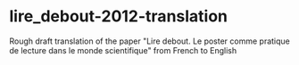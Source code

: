 # lire_debout-2012-translation
Rough draft translation of the paper "Lire debout. Le poster comme pratique de lecture dans le monde scientifique" from French to English
